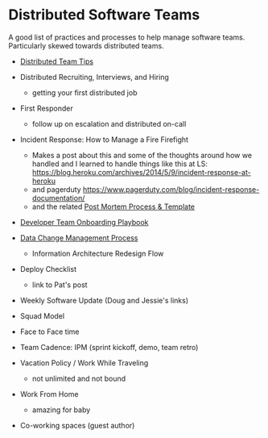 # Distributed Software Teams

A good list of practices and processes to help manage software teams. Particularly skewed towards distributed teams.

* [Distributed Team Tips](https://www.mayerdan.com/tech%20management/2017/04/26/distributed-team-tips)

* Distributed Recruiting, Interviews, and Hiring
  * getting your first distributed job 
* First Responder
  * follow up on escalation and distributed on-call 
* Incident Response: How to Manage a Fire Firefight
  * Makes a post about this and some of the thoughts around how we handled and I learned to handle things like this at LS:
https://blog.heroku.com/archives/2014/5/9/incident-response-at-heroku
  * and pagerduty https://www.pagerduty.com/blog/incident-response-documentation/ 
  * and the related [Post Mortem Process & Template]()
* [Developer Team Onboarding Playbook](https://www.mayerdan.com/tech%20management/2015/08/25/dev-team-onboarding-playbook)
* [Data Change Management Process](https://www.mayerdan.com/programming/2016/11/21/managing-rails-migrations)
   * Information Architecture Redesign Flow 
* Deploy Checklist
  * link to Pat's post 
* Weekly Software Update (Doug and Jessie's links)
* Squad Model
* Face to Face time
* Team Cadence: IPM (sprint kickoff, demo, team retro)
* Vacation Policy / Work While Traveling
  * not unlimited and not bound 
* Work From Home
   * amazing for baby 
* Co-working spaces (guest author)